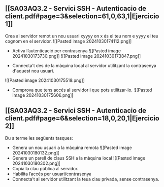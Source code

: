 ## [[SA03AQ3.2 - Servici SSH - Autenticacio de client.pdf#page=3&selection=61,0,63,1|Ejercicio 1]]
Crea al servidor remot un nou usuari xyyyy on x és el teu nom e yyyy el teu cognom en el servidor. 
![[Pasted image 20241030174112.png]]
- Activa l’autenticació per contrasenya 
![[Pasted image 20241030173730.png]]
![[Pasted image 20241030173847.png]]

- Connecta't des de la màquina local al servidor utilitzant la contrasenya d'aquest nou usuari. 

![[Pasted image 20241030175518.png]]

- Comprova que tens accés al servidor i que pots utilitzar-lo.
![[Pasted image 20241030175606.png]]

## [[SA03AQ3.2 - Servici SSH - Autenticacio de client.pdf#page=6&selection=18,0,20,1|Ejercicio 2]]
Du a terme les següents tasques: 
- Genera un nou usuari a la màquina remota 
![[Pasted image 20241030180132.png]]
- Genera un parell de claus SSH a la màquina local 
![[Pasted image 20241030180302.png]]
- Copia la clau pública al servidor. 
- Habilita l’accés per usuari/contrasenya 
- Connecta't al servidor utilitzant la teua clau privada, sense contrasenya.